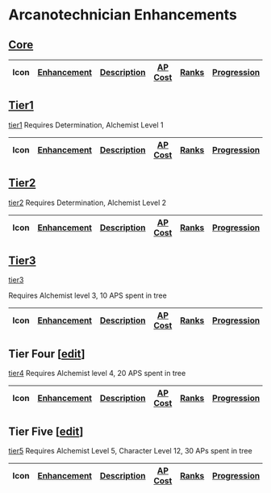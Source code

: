 # Arcanotechnician Enhancements

## [Core](- "setUpTier(#TEXT)")

| Icon | [ ][setUpEnhancement] [Enhancement][enhancement] | [Description][description] | [AP Cost][apcost] | [Ranks][ranks] | [Progression][progression] | Requirements |
| ---- | ------------------------------------------------ | -------------------------- | ----------------- | -------------- | -------------------------- | ------------ |

## [Tier1](-)

[tier1](- "#tier")
<span concordion:execute = "#tier = setUpTier(#tier)"></span>
Requires Determination, Alchemist Level 1

| Icon | [ ][setUpEnhancement] [Enhancement][enhancement] | [Description][description] | [AP Cost][apcost] | [Ranks][ranks] | [Progression][progression] | Requirements |
| ---- | ------------------------------------------------ | -------------------------- | ----------------- | -------------- | -------------------------- | ------------ |

## [Tier2](-)

[tier2](- "#tier")
<span concordion:execute = "#tier = setUpTier(#tier)"></span>
Requires Determination, Alchemist Level 2

| Icon | [ ][setUpEnhancement] [Enhancement][enhancement] | [Description][description] | [AP Cost][apcost] | [Ranks][ranks] | [Progression][progression] | Requirements |
| ---- | ------------------------------------------------ | -------------------------- | ----------------- | -------------- | -------------------------- | ------------ |

## [Tier3](-)

[tier3](- "#tier")
<span concordion:execute = "#tier = setUpTier(#tier)"></span>

Requires Alchemist level 3, 10 APS spent in tree

| Icon | [ ][setUpEnhancement] [Enhancement][enhancement] | [Description][description] | [AP Cost][apcost] | [Ranks][ranks] | [Progression][progression] | Requirements |
| ---- | ------------------------------------------------ | -------------------------- | ----------------- | -------------- | -------------------------- | ------------ |

## Tier Four [[edit](https://www.ddowiki.com/edit/Apothecary_enhancements?section=5 "Edit section: Tier Four")]

[tier4](- "#tier")
<span concordion:execute = "#tier = setUpTier(#tier)"></span>
Requires Alchemist level 4, 20 APS spent in tree

| Icon | [ ][setUpEnhancement] [Enhancement][enhancement] | [Description][description] | [AP Cost][apcost] | [Ranks][ranks] | [Progression][progression] | Requirements |
| ---- | ------------------------------------------------ | -------------------------- | ----------------- | -------------- | -------------------------- | ------------ |

## Tier Five [[edit](https://www.ddowiki.com/edit/Apothecary_enhancements?section=6 "Edit section: Tier Five")]

[tier5](- "#tier")
<span concordion:execute = "#tier = setUpTier(#tier)"></span>
Requires Alchemist Level 5, Character Level 12, 30 APs spent in tree

| Icon | [ ][setUpEnhancement] [Enhancement][enhancement] | [Description][description] | [AP Cost][apcost] | [Ranks][ranks] | [Progression][progression] | Requirements |
| ---- | ------------------------------------------------ | -------------------------- | ----------------- | -------------- | -------------------------- | ------------ |

[ranks]: - "?=#result.ranks()"
[apcost]: - "?=#result.apcost()"
[description]: - "?=#result.description()"
[progression]: - "?=#result.progression()"
[enhancement]: - "#enhancementId"
[setUpEnhancement]: - "#result = loadFromKey(#enhancementId)"
[ranks]: - "?=#result.ranks()"
[apcost]: - "?=#result.apcost()"
[description]: - "?=#result.description()"
[progression]: - "?=#result.progression()"
[enhancement]: - "#enhancementId"
[setUpEnhancement]: - "#result = loadFromKey(#enhancementId)"
